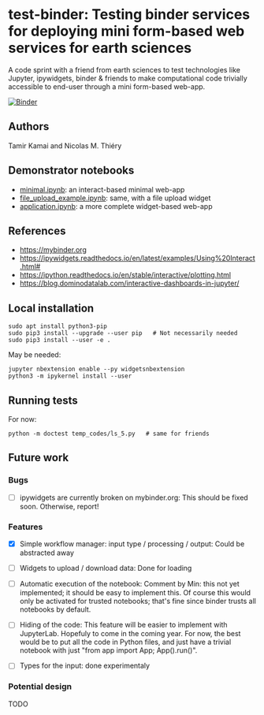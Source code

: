 # test-binder: Testing binder services for deploying mini form-based web services for earth sciences

A code sprint with a friend from earth sciences to test technologies
like Jupyter, ipywidgets, binder & friends to make computational code
trivially accessible to end-user through a mini form-based web-app.

[![Binder](http://mybinder.org/badge.svg)](http://mybinder.org:/repo/nthiery/test-binder/)

## Authors

Tamir Kamai and Nicolas M. Thiéry

## Demonstrator notebooks

- [minimal.ipynb](): an interact-based minimal web-app
- [file_upload_example.ipynb](): same, with a file upload widget
- [application.ipynb](): a more complete widget-based web-app

## References

- https://mybinder.org
- https://ipywidgets.readthedocs.io/en/latest/examples/Using%20Interact.html#
- https://ipython.readthedocs.io/en/stable/interactive/plotting.html
- https://blog.dominodatalab.com/interactive-dashboards-in-jupyter/

## Local installation

    sudo apt install python3-pip
    sudo pip3 install --upgrade --user pip   # Not necessarily needed
    sudo pip3 install --user -e .

May be needed:

    jupyter nbextension enable --py widgetsnbextension
    python3 -m ipykernel install --user

## Running tests

For now:

    python -m doctest temp_codes/ls_5.py   # same for friends

## Future work

### Bugs

- [ ] ipywidgets are currently broken on mybinder.org: This should be
      fixed soon. Otherwise, report!

### Features

- [X] Simple workflow manager: input type / processing / output:
      Could be abstracted away

- [ ] Widgets to upload / download data:
      Done for loading

- [ ] Automatic execution of the notebook:
      Comment by Min: this not yet implemented; it should be easy to
      implement this. Of course this would only be activated for
      trusted notebooks; that's fine since binder trusts all notebooks
      by default.

- [ ] Hiding of the code:
      This feature will be easier to implement with
      JupyterLab. Hopefuly to come in the coming year. For now, the
      best would be to put all the code in Python files, and just have
      a trivial notebook with just "from app import App; App().run()".

- [ ] Types for the input: done experimentaly

### Potential design

TODO
